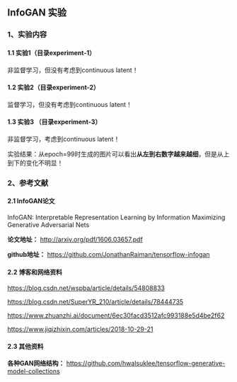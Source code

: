 ## **InfoGAN 实验**

### **1、实验内容**

#### **1.1 实验1（目录experiment-1）**

非监督学习，但没有考虑到continuous latent！

#### **1.2 实验2（目录experiment-2）**

监督学习，但没有考虑到continuous latent！

#### **1.3 实验3 （目录experiment-3）**

非监督学习，考虑到continuous latent！

实验结果：从epoch=99时生成的图片可以看出**从左到右数字越来越细**，但是从上到下的变化不明显！

### **2、参考文献**

#### **2.1 InfoGAN论文**

InfoGAN: Interpretable Representation Learning by Information Maximizing Generative Adversarial Nets

**论文地址：** http://arxiv.org/pdf/1606.03657.pdf

**github地址：** https://github.com/JonathanRaiman/tensorflow-infogan

#### **2.2 博客和网络资料**

https://blog.csdn.net/wspba/article/details/54808833

https://blog.csdn.net/SuperYR_210/article/details/78444735

https://www.zhuanzhi.ai/document/6ec30facd3512afc993188e5d4be2f62

https://www.jiqizhixin.com/articles/2018-10-29-21

#### **2.3 其他资料**

**各种GAN网络结构：** https://github.com/hwalsuklee/tensorflow-generative-model-collections
